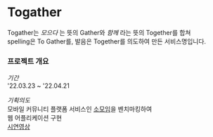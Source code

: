 # Togather
Togather는 _모으다_ 는 뜻의 Gather와 _함께_ 라는 뜻의 Together를 합쳐 <br/>
spelling은 To Gather를, 발음은 Together를 의도하여 만든 서비스명입니다.<br/>

### 프로젝트 개요

_기간_ <br/>
'22.03.23 ~ '22.04.21

_기획의도_<br/>
모바일 커뮤니티 플랫폼 서비스인 <a href="https://www.friendscube.com" target="_blank">소모임</a>을 벤치마킹하여<br/> 
웹 어플리케이션 구현
<br/>
<a href="https://youtu.be/8GCJeK2E9IA" target="_blank">시연영상</a> 
<br/>







